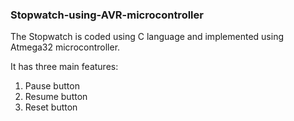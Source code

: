### Stopwatch-using-AVR-microcontroller
The Stopwatch is coded using C language and implemented using Atmega32 microcontroller.

It has three main features:
1) Pause button
2) Resume button
3) Reset button 
